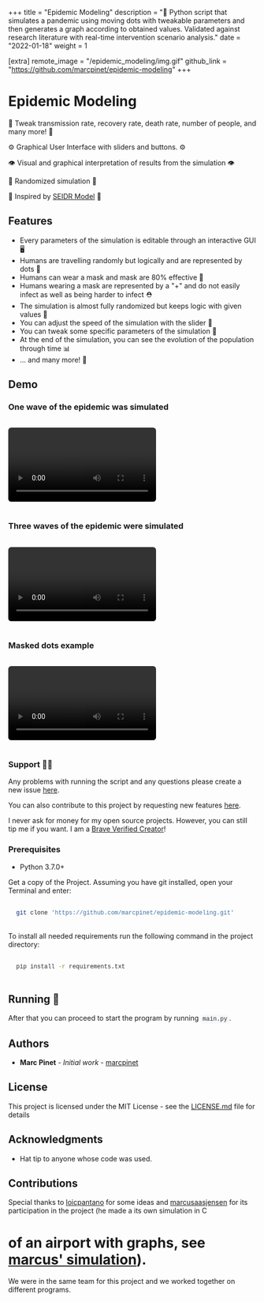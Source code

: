 +++
title = "Epidemic Modeling"
description = "🦠 Python script that simulates a pandemic using moving dots with tweakable parameters and then generates a graph according to obtained values. Validated against research literature with real-time intervention scenario analysis."
date = "2022-01-18"
weight = 1

[extra]
remote_image = "/epidemic_modeling/img.gif"
github_link = "https://github.com/marcpinet/epidemic-modeling"
+++

<style>
/* GitHub Alert Styles */
.github-alert {
    border-radius: 6px;
    margin: 16px 0;
    padding: 12px 16px;
    border-left: 4px solid;
}

.github-alert-note {
    background-color: #ddf4ff;
    border-color: #0969da;
}

.github-alert-tip {
    background-color: #dcfce7;
    border-color: #1a7f37;
}

.github-alert-important {
    background-color: #f3e8ff;
    border-color: #8250df;
}

.github-alert-warning {
    background-color: #fff8dc;
    border-color: #d1242f;
}

.github-alert-caution {
    background-color: #ffebee;
    border-color: #d1242f;
}

/* Table Wrapper */
.table-wrapper {
    overflow-x: auto;
    margin: 16px 0;
}

.table-wrapper table {
    width: 100%;
    border-collapse: collapse;
}

.table-wrapper th,
.table-wrapper td {
    border: 1px solid #d1d5da;
    padding: 8px 12px;
    text-align: left;
}

.table-wrapper th {
    font-weight: 600;
}

/* Video Styles */
video {
    max-width: 100%;
    height: auto;
    border-radius: 6px;
    margin: 16px 0;
}

/* Code Block Styles */
pre {
    background-color: #f6f8fa;
    border-radius: 6px;
    padding: 16px;
    overflow-x: auto;
    margin: 16px 0;
}

code {
    background-color: #f6f8fa;
    padding: 2px 4px;
    border-radius: 3px;
    font-family: 'SFMono-Regular', 'Monaco', 'Inconsolata', 'Liberation Mono', 'Consolas', monospace;
    font-size: 85%;
    color: #24292f;
}

pre code {
    background-color: transparent;
    padding: 0;
}

/* Dark mode support for inline code */
@media (prefers-color-scheme: dark) {
    pre {
        background-color: #161b22;
        color: #f0f6fc;
    }
    
    code {
        background-color: #21262d;
        color: #f0f6fc;
    }
    
    pre code {
        background-color: transparent;
        color: inherit;
    }
}
</style>

# Epidemic Modeling

🧬 Tweak transmission rate, recovery rate, death rate, number of people, and many more! 🧬

⚙️ Graphical User Interface with sliders and buttons. ⚙️

👁️ Visual and graphical interpretation of results from the simulation 👁️

🔬 Randomized simulation 🔬

🧫 Inspired by [SEIDR Model](https://en.wikipedia.org/wiki/Compartmental_models_in_epidemiology) 🧫

## Features

* Every parameters of the simulation is editable through an interactive GUI 🖥
* Humans are travelling randomly but logically and are represented by dots 👦
* Humans can wear a mask and mask are 80% effective 🧢
* Humans wearing a mask are represented by a "+" and do not easily infect as well as being harder to infect ⛑️
* The simulation is almost fully randomized but keeps logic with given values 🎲
* You can adjust the speed of the simulation with the slider 🏃
* You can tweak some specific parameters of the simulation 🧰
* At the end of the simulation, you can see the evolution of the population through time 📊
* ... and many more! 🎯

## Demo

### One wave of the epidemic was simulated

<video controls style="max-width: 100%; height: auto;">
    <source src="https://user-images.githubusercontent.com/52708150/146844598-e74a4185-b21d-40bf-9046-5e6e4423ef77.mp4" type="video/mp4">
    Your browser does not support the video tag. <a href="https://user-images.githubusercontent.com/52708150/146844598-e74a4185-b21d-40bf-9046-5e6e4423ef77.mp4">View video</a>
</video>

### Three waves of the epidemic were simulated

<video controls style="max-width: 100%; height: auto;">
    <source src="https://user-images.githubusercontent.com/52708150/146844606-71d78f0f-11e3-47e2-8330-953a9d3600f4.mp4" type="video/mp4">
    Your browser does not support the video tag. <a href="https://user-images.githubusercontent.com/52708150/146844606-71d78f0f-11e3-47e2-8330-953a9d3600f4.mp4">View video</a>
</video>

### Masked dots example

<video controls style="max-width: 100%; height: auto;">
    <source src="https://user-images.githubusercontent.com/52708150/146844600-05ff0eda-c5c0-4466-9e31-b50abf161229.mp4" type="video/mp4">
    Your browser does not support the video tag. <a href="https://user-images.githubusercontent.com/52708150/146844600-05ff0eda-c5c0-4466-9e31-b50abf161229.mp4">View video</a>
</video>

### Support 👨‍💻

Any problems with running the script and any questions please create a new issue [here](https://github.com/marcpinet/epidemic-modeling/issues/new?assignees=&labels=&template=bug_report.md&title=).

You can also contribute to this project by requesting new features [here](https://github.com/marcpinet/epidemic-modeling/new?assignees=&labels=&template=feature_request.md&title=).

I never ask for money for my open source projects. However, you can still tip me if you want.
I am a [Brave Verified Creator](https://i.imgur.com/fOUfdM5.png)!

### Prerequisites

* Python 3.7.0+

Get a copy of the Project. Assuming you have git installed, open your Terminal and enter:

```bash
git clone 'https://github.com/marcpinet/epidemic-modeling.git'
```

To install all needed requirements run the following command in the project directory:

```bash
pip install -r requirements.txt
```

## Running 🏃

After that you can proceed to start the program by running `main.py`.

## Authors

* **Marc Pinet** - *Initial work* - [marcpinet](https://github.com/marcpinet)

## License

This project is licensed under the MIT License - see the [LICENSE.md](https://github.com/marcpinet/epidemic-modeling/tree/main/LICENSE.md) file for details

## Acknowledgments

* Hat tip to anyone whose code was used.

## Contributions

Special thanks to [loicpantano](https://github.com/loicpantano) for some ideas and [marcusaasjensen](https://github.com/marcusaasjensen) for its participation in the project (he made a its own simulation in C

# of an airport with graphs, see [marcus' simulation](https://github.com/marcusaasjensenunice/covid-simulation)).

We were in the same team for this project and we worked together on different programs.